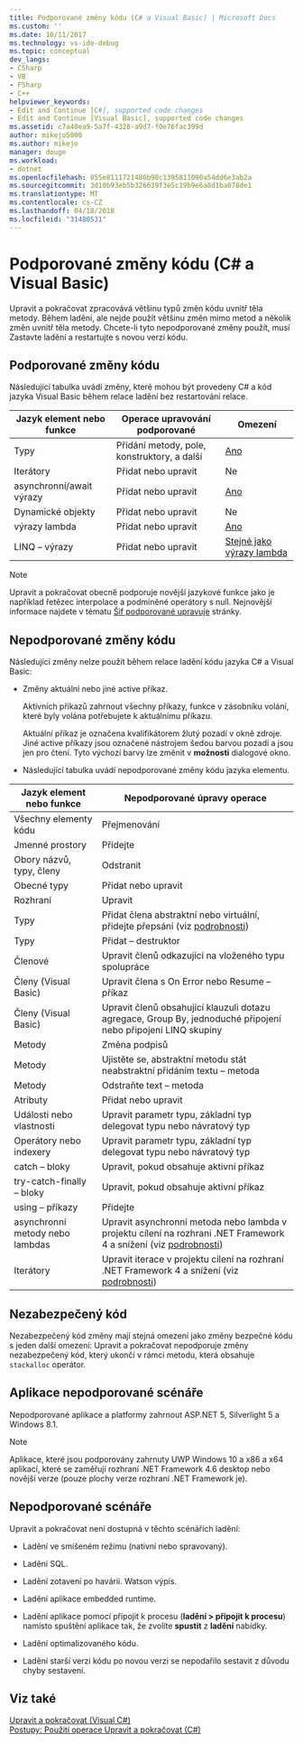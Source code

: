 ```yaml
---
title: Podporované změny kódu (C# a Visual Basic) | Microsoft Docs
ms.custom: ''
ms.date: 10/11/2017
ms.technology: vs-ide-debug
ms.topic: conceptual
dev_langs:
- CSharp
- VB
- FSharp
- C++
helpviewer_keywords:
- Edit and Continue [C#], supported code changes
- Edit and Continue [Visual Basic], supported code changes
ms.assetid: c7a48ea9-5a7f-4328-a9d7-f0e76fac399d
author: mikejo5000
ms.author: mikejo
manager: douge
ms.workload:
- dotnet
ms.openlocfilehash: 855e8111721480b98c1395811090a54dd6e3ab2a
ms.sourcegitcommit: 3d10b93eb5b326639f3e5c19b9e6a8d1ba078de1
ms.translationtype: MT
ms.contentlocale: cs-CZ
ms.lasthandoff: 04/18/2018
ms.locfileid: "31480531"
---
```

# <a name="supported-code-changes-c-and-visual-basic"></a>Podporované změny kódu (C# a Visual Basic)
Upravit a pokračovat zpracovává většinu typů změn kódu uvnitř těla metody. Během ladění, ale nejde použít většinu změn mimo metod a několik změn uvnitř těla metody. Chcete-li tyto nepodporované změny použít, musí Zastavte ladění a restartujte s novou verzí kódu.

## <a name="supported-changes-to-code"></a>Podporované změny kódu

Následující tabulka uvádí změny, které mohou být provedeny C# a kód jazyka Visual Basic během relace ladění bez restartování relace.

|Jazyk element nebo funkce|Operace upravování podporované|Omezení|
|-|-|-|
|Typy|Přidání metody, pole, konstruktory, a další|[Ano](https://github.com/dotnet/roslyn/wiki/EnC-Supported-Edits)|
|Iterátory|Přidat nebo upravit|Ne|
|asynchronní/await výrazy|Přidat nebo upravit|[Ano](https://github.com/dotnet/roslyn/wiki/EnC-Supported-Edits)|
|Dynamické objekty|Přidat nebo upravit|Ne|
|výrazy lambda|Přidat nebo upravit|[Ano](https://github.com/dotnet/roslyn/wiki/EnC-Supported-Edits)|
|LINQ – výrazy|Přidat nebo upravit|[Stejné jako výrazy lambda](https://github.com/dotnet/roslyn/wiki/EnC-Supported-Edits)|

> [!NOTE]
> Upravit a pokračovat obecně podporuje novější jazykové funkce jako je například řetězec interpolace a podmíněné operátory s null. Nejnovější informace najdete v tématu [Šif podporované upravuje](https://github.com/dotnet/roslyn/wiki/EnC-Supported-Edits) stránky.

## <a name="unsupported-changes-to-code"></a>Nepodporované změny kódu
 Následující změny nelze použít během relace ladění kódu jazyka C# a Visual Basic:  
  
-   Změny aktuální nebo jiné active příkaz.  
  
     Aktivních příkazů zahrnout všechny příkazy, funkce v zásobníku volání, které byly volána potřebujete k aktuálnímu příkazu.  
  
     Aktuální příkaz je označena kvalifikátorem žlutý pozadí v okně zdroje. Jiné active příkazy jsou označené nástrojem šedou barvou pozadí a jsou jen pro čtení. Tyto výchozí barvy lze změnit v **možnosti** dialogové okno.

- Následující tabulka uvádí nepodporované změny kódu jazyka elementu.

|Jazyk element nebo funkce|Nepodporované úpravy operace|
|-|-|
|Všechny elementy kódu|Přejmenování|
|Jmenné prostory|Přidejte|
|Obory názvů, typy, členy|Odstranit|
|Obecné typy|Přidat nebo upravit|
|Rozhraní|Upravit|
|Typy|Přidat člena abstraktní nebo virtuální, přidejte přepsání (viz [podrobnosti](https://github.com/dotnet/roslyn/wiki/EnC-Supported-Edits))|
|Typy|Přidat – destruktor|
|Členové|Upravit členů odkazující na vloženého typu spolupráce|
|Členy (Visual Basic)|Upravit člena s On Error nebo Resume – příkaz|
|Členy (Visual Basic)|Upravit členů obsahující klauzuli dotazu agregace, Group By, jednoduché připojení nebo připojení LINQ skupiny|
|Metody|Změna podpisů|
|Metody|Ujistěte se, abstraktní metodu stát neabstraktní přidáním textu – metoda|
|Metody|Odstraňte text – metoda|
|Atributy|Přidat nebo upravit|
|Události nebo vlastnosti|Upravit parametr typu, základní typ delegovat typu nebo návratový typ |
|Operátory nebo indexery|Upravit parametr typu, základní typ delegovat typu nebo návratový typ |
|catch – bloky|Upravit, pokud obsahuje aktivní příkaz|
|try-catch-finally – bloky|Upravit, pokud obsahuje aktivní příkaz|
|using – příkazy|Přidejte|
|asynchronní metody nebo lambdas|Upravit asynchronní metoda nebo lambda v projektu cílení na rozhraní .NET Framework 4 a snížení (viz [podrobnosti](https://github.com/dotnet/roslyn/wiki/EnC-Supported-Edits))|
|Iterátory|Upravit iterace v projektu cílení na rozhraní .NET Framework 4 a snížení (viz [podrobnosti](https://github.com/dotnet/roslyn/wiki/EnC-Supported-Edits))|
  
## <a name="unsafe-code"></a>Nezabezpečený kód  
 Nezabezpečený kód změny mají stejná omezení jako změny bezpečné kódu s jeden další omezení: Upravit a pokračovat nepodporuje změny nezabezpečený kód, který ukončí v rámci metodu, která obsahuje `stackalloc` operátor.  

## <a name="unsupported-app-scenarios"></a>Aplikace nepodporované scénáře

Nepodporované aplikace a platformy zahrnout ASP.NET 5, Silverlight 5 a Windows 8.1.

> [!NOTE]
> Aplikace, které jsou podporovány zahrnuty UWP Windows 10 a x86 a x64 aplikací, které se zaměřují rozhraní .NET Framework 4.6 desktop nebo novější verze (pouze plochy verze rozhraní .NET Framework je).
  
## <a name="unsupported-scenarios"></a>Nepodporované scénáře  
 Upravit a pokračovat není dostupná v těchto scénářích ladění:  
  
-   Ladění ve smíšeném režimu (nativní nebo spravovaný).  
  
-   Ladění SQL.  
  
-   Ladění zotavení po havárii. Watson výpis.  
  
-   Ladění aplikace embedded runtime.  
  
-   Ladění aplikace pomocí připojit k procesu (**ladění > připojit k procesu**) namísto spuštění aplikace tak, že zvolíte **spustit** z **ladění** nabídky.  
  
-   Ladění optimalizovaného kódu.  
  
-   Ladění starší verzi kódu po novou verzi se nepodařilo sestavit z důvodu chyby sestavení.
  
## <a name="see-also"></a>Viz také  
 [Upravit a pokračovat (Visual C#)](../debugger/edit-and-continue-visual-csharp.md)   
 [Postupy: Použití operace Upravit a pokračovat (C#)](../debugger/how-to-use-edit-and-continue-csharp.md)